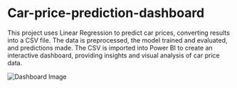 # Car-price-prediction-dashboard
This project uses Linear Regression to predict car prices, converting results into a CSV file. The data is preprocessed, the model trained and evaluated, and predictions made. The CSV is imported into Power BI to create an interactive dashboard, providing insights and visual analysis of car price data.


![Dashboard Image](https://github.com/user-attachments/assets/5f6fd76d-518a-4201-8b28-cf44e3662292)


